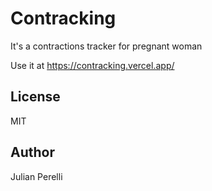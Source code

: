 # Contracking

It's a contractions tracker for pregnant woman

Use it at https://contracking.vercel.app/

## License

MIT

## Author

Julian Perelli
